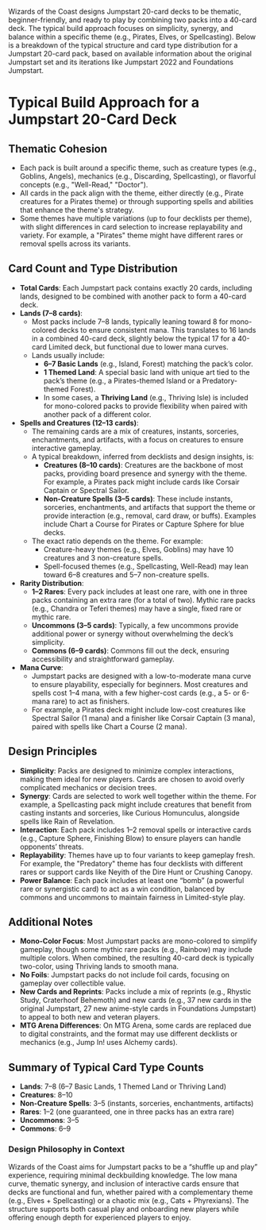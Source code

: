 Wizards of the Coast designs Jumpstart 20-card decks to be thematic, beginner-friendly, and ready to play by combining two packs into a 40-card deck. The typical build approach focuses on simplicity, synergy, and balance within a specific theme (e.g., Pirates, Elves, or Spellcasting). Below is a breakdown of the typical structure and card type distribution for a Jumpstart 20-card pack, based on available information about the original Jumpstart set and its iterations like Jumpstart 2022 and Foundations Jumpstart.[](https://draftsim.com/mtg-jumpstart-booster/)[](https://draftsim.com/mtg-jumpstart/)[](https://magic.wizards.com/en/news/announcements/introducing-jumpstart-new-way-play-magic-2020-02-20)

# Typical Build Approach for a Jumpstart 20-Card Deck


## Thematic Cohesion
   - Each pack is built around a specific theme, such as creature types (e.g., Goblins, Angels), mechanics (e.g., Discarding, Spellcasting), or flavorful concepts (e.g., "Well-Read," "Doctor").
   - All cards in the pack align with the theme, either directly (e.g., Pirate creatures for a Pirates theme) or through supporting spells and abilities that enhance the theme's strategy.[](https://draftsim.com/mtg-jumpstart-booster/)[](https://magic.wizards.com/en/news/announcements/introducing-jumpstart-new-way-play-magic-2020-02-20)
   - Some themes have multiple variations (up to four decklists per theme), with slight differences in card selection to increase replayability and variety. For example, a "Pirates" theme might have different rares or removal spells across its variants.[](https://magic.wizards.com/en/news/feature/jumpstart-decklists-2020-06-18)[](https://magic.wizards.com/en/news/card-preview/behind-scenes-designing-jumpstart-2020-06-17)


## Card Count and Type Distribution
 - **Total Cards**: Each Jumpstart pack contains exactly 20 cards, including lands, designed to be combined with another pack to form a 40-card deck.[](https://draftsim.com/mtg-jumpstart-booster/)[](https://draftsim.com/mtg-jumpstart/)
 - **Lands (7–8 cards)**:
   - Most packs include 7–8 lands, typically leaning toward 8 for mono-colored decks to ensure consistent mana. This translates to 16 lands in a combined 40-card deck, slightly below the typical 17 for a 40-card Limited deck, but functional due to lower mana curves.[](https://draftsim.com/mtg-jumpstart-booster/)[](https://articles.starcitygames.com/magic-the-gathering/how-to-build-your-own-jumpstart-magic-environment/)
   - Lands usually include:
     - **6–7 Basic Lands** (e.g., Island, Forest) matching the pack’s color.
     - **1 Themed Land**: A special basic land with unique art tied to the pack’s theme (e.g., a Pirates-themed Island or a Predatory-themed Forest).[](https://draftsim.com/mtg-jumpstart-booster/)[](https://draftsim.com/mtg-jumpstart/)[](https://magic.wizards.com/en/news/card-preview/behind-scenes-designing-jumpstart-2020-06-17)
     - In some cases, a **Thriving Land** (e.g., Thriving Isle) is included for mono-colored packs to provide flexibility when paired with another pack of a different color.[](https://draftsim.com/mtg-jumpstart-booster/)[](https://articles.starcitygames.com/magic-the-gathering/how-to-build-your-own-jumpstart-magic-environment/)
 - **Spells and Creatures (12–13 cards)**:
   - The remaining cards are a mix of creatures, instants, sorceries, enchantments, and artifacts, with a focus on creatures to ensure interactive gameplay.
   - A typical breakdown, inferred from decklists and design insights, is:
     - **Creatures (8–10 cards)**: Creatures are the backbone of most packs, providing board presence and synergy with the theme. For example, a Pirates pack might include cards like Corsair Captain or Spectral Sailor.[](https://magic.wizards.com/en/news/feature/jumpstart-decklists-2020-06-18)[](https://draftsim.com/mtg-jumpstart/)
     - **Non-Creature Spells (3–5 cards)**: These include instants, sorceries, enchantments, and artifacts that support the theme or provide interaction (e.g., removal, card draw, or buffs). Examples include Chart a Course for Pirates or Capture Sphere for blue decks.[](https://magic.wizards.com/en/news/feature/jumpstart-decklists-2020-06-18)[](https://blog.cardkingdom.com/building-decks-with-jumpstart/)
   - The exact ratio depends on the theme. For example:
     - Creature-heavy themes (e.g., Elves, Goblins) may have 10 creatures and 3 non-creature spells.
     - Spell-focused themes (e.g., Spellcasting, Well-Read) may lean toward 6–8 creatures and 5–7 non-creature spells.[](https://blog.cardkingdom.com/building-decks-with-jumpstart/)
 - **Rarity Distribution**:
   - **1–2 Rares**: Every pack includes at least one rare, with one in three packs containing an extra rare (for a total of two). Mythic rare packs (e.g., Chandra or Teferi themes) may have a single, fixed rare or mythic rare.[](https://draftsim.com/mtg-jumpstart-booster/)[](https://draftsim.com/mtg-jumpstart/)[](https://www.dicebreaker.com/games/magic-the-gathering-game/feature/mtg-jumpstart-impressions)
   - **Uncommons (3–5 cards)**: Typically, a few uncommons provide additional power or synergy without overwhelming the deck’s simplicity.[](https://samerv.in/blog/mtg-jumpstart)
   - **Commons (6–9 cards)**: Commons fill out the deck, ensuring accessibility and straightforward gameplay.[](https://samerv.in/blog/mtg-jumpstart)
 - **Mana Curve**:
   - Jumpstart packs are designed with a low-to-moderate mana curve to ensure playability, especially for beginners. Most creatures and spells cost 1–4 mana, with a few higher-cost cards (e.g., a 5- or 6-mana rare) to act as finishers.[](https://blog.cardkingdom.com/building-decks-with-jumpstart/)[](https://magic.wizards.com/en/news/card-preview/behind-scenes-designing-jumpstart-2020-06-17)
   - For example, a Pirates deck might include low-cost creatures like Spectral Sailor (1 mana) and a finisher like Corsair Captain (3 mana), paired with spells like Chart a Course (2 mana).[](https://magic.wizards.com/en/news/feature/jumpstart-decklists-2020-06-18)


## Design Principles
- **Simplicity**: Packs are designed to minimize complex interactions, making them ideal for new players. Cards are chosen to avoid overly complicated mechanics or decision trees.[](https://www.dicebreaker.com/games/magic-the-gathering-game/feature/mtg-jumpstart-impressions)[](https://samerv.in/blog/mtg-jumpstart)
- **Synergy**: Cards are selected to work well together within the theme. For example, a Spellcasting pack might include creatures that benefit from casting instants and sorceries, like Curious Homunculus, alongside spells like Rain of Revelation.[](https://blog.cardkingdom.com/building-decks-with-jumpstart/)
- **Interaction**: Each pack includes 1–2 removal spells or interactive cards (e.g., Capture Sphere, Finishing Blow) to ensure players can handle opponents’ threats.[](https://www.reddit.com/r/magicTCG/comments/hrn3g2/a_complete_tier_list_of_jumpstart_decklists/)
- **Replayability**: Themes have up to four variants to keep gameplay fresh. For example, the "Predatory" theme has four decklists with different rares or support cards like Neyith of the Dire Hunt or Crushing Canopy.[](https://magic.wizards.com/en/news/card-preview/behind-scenes-designing-jumpstart-2020-06-17)
- **Power Balance**: Each pack includes at least one “bomb” (a powerful rare or synergistic card) to act as a win condition, balanced by commons and uncommons to maintain fairness in Limited-style play.[](https://www.reddit.com/r/magicTCG/comments/hrn3g2/a_complete_tier_list_of_jumpstart_decklists/)


## Additional Notes
- **Mono-Color Focus**: Most Jumpstart packs are mono-colored to simplify gameplay, though some mythic rare packs (e.g., Rainbow) may include multiple colors. When combined, the resulting 40-card deck is typically two-color, using Thriving lands to smooth mana.[](https://draftsim.com/mtg-jumpstart-booster/)[](https://draftsim.com/mtg-jumpstart/)
- **No Foils**: Jumpstart packs do not include foil cards, focusing on gameplay over collectible value.[](https://draftsim.com/mtg-jumpstart/)
- **New Cards and Reprints**: Packs include a mix of reprints (e.g., Rhystic Study, Craterhoof Behemoth) and new cards (e.g., 37 new cards in the original Jumpstart, 27 new anime-style cards in Foundations Jumpstart) to appeal to both new and veteran players.[](https://draftsim.com/mtg-jumpstart/)[](https://magic.wizards.com/en/news/announcements/foundations-jumpstart-booster-themes)
- **MTG Arena Differences**: On MTG Arena, some cards are replaced due to digital constraints, and the format may use different decklists or mechanics (e.g., Jump In! uses Alchemy cards).[](https://www.thegamer.com/magic-the-gathering-jumpstart-play-guide/)[](https://mtgazone.com/jumpstart-pack-themes-and-contents/)


## Summary of Typical Card Type Counts
- **Lands**: 7–8 (6–7 Basic Lands, 1 Themed Land or Thriving Land)
- **Creatures**: 8–10
- **Non-Creature Spells**: 3–5 (instants, sorceries, enchantments, artifacts)
- **Rares**: 1–2 (one guaranteed, one in three packs has an extra rare)
- **Uncommons**: 3–5
- **Commons**: 6–9

### Design Philosophy in Context
Wizards of the Coast aims for Jumpstart packs to be a “shuffle up and play” experience, requiring minimal deckbuilding knowledge. The low mana curve, thematic synergy, and inclusion of interactive cards ensure that decks are functional and fun, whether paired with a complementary theme (e.g., Elves + Spellcasting) or a chaotic mix (e.g., Cats + Phyrexians). The structure supports both casual play and onboarding new players while offering enough depth for experienced players to enjoy.[](https://www.thegamer.com/magic-the-gathering-jumpstart-play-guide/)[](https://www.dicebreaker.com/games/magic-the-gathering-game/feature/mtg-jumpstart-impressions)[](https://magic.wizards.com/en/news/announcements/introducing-jumpstart-new-way-play-magic-2020-02-20)
